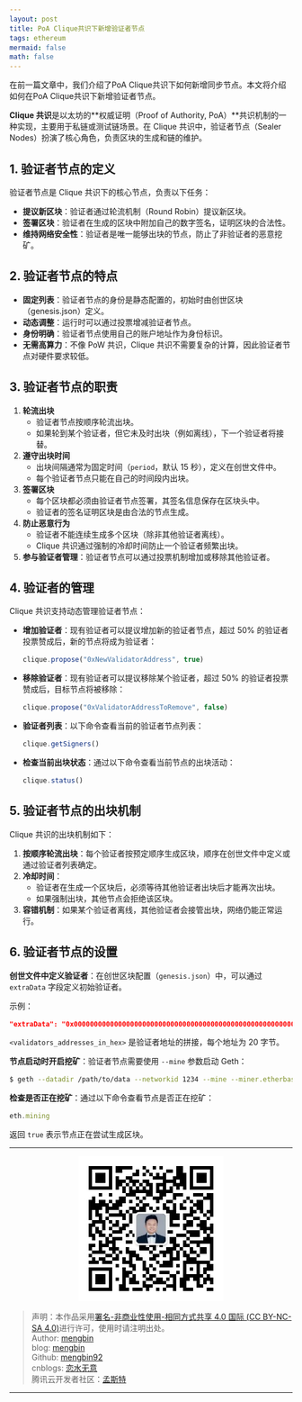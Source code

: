 ```yaml
---
layout: post
title: PoA Clique共识下新增验证者节点
tags: ethereum
mermaid: false
math: false
---
```


在前一篇文章中，我们介绍了PoA Clique共识下如何新增同步节点。本文将介绍如何在PoA Clique共识下新增验证者节点。  

**Clique 共识**是以太坊的**权威证明（Proof of Authority, PoA）**共识机制的一种实现，主要用于私链或测试链场景。在 Clique 共识中，验证者节点（Sealer Nodes）扮演了核心角色，负责区块的生成和链的维护。

## 1. 验证者节点的定义

验证者节点是 Clique 共识下的核心节点，负责以下任务：

- **提议新区块**：验证者通过轮流机制（Round Robin）提议新区块。
- **签署区块**：验证者在生成的区块中附加自己的数字签名，证明区块的合法性。
- **维持网络安全性**：验证者是唯一能够出块的节点，防止了非验证者的恶意挖矿。

## 2. 验证者节点的特点

- **固定列表**：验证者节点的身份是静态配置的，初始时由创世区块（genesis.json）定义。
- **动态调整**：运行时可以通过投票增减验证者节点。
- **身份明确**：验证者节点使用自己的账户地址作为身份标识。
- **无需高算力**：不像 PoW 共识，Clique 共识不需要复杂的计算，因此验证者节点对硬件要求较低。

## 3. 验证者节点的职责

1. **轮流出块**
   - 验证者节点按顺序轮流出块。
   - 如果轮到某个验证者，但它未及时出块（例如离线），下一个验证者将接替。
2. **遵守出块时间**
   - 出块间隔通常为固定时间（`period`，默认 15 秒），定义在创世文件中。
   - 每个验证者节点只能在自己的时间段内出块。
3. **签署区块**
   - 每个区块都必须由验证者节点签署，其签名信息保存在区块头中。
   - 验证者的签名证明区块是由合法的节点生成。
4. **防止恶意行为**
   - 验证者不能连续生成多个区块（除非其他验证者离线）。
   - Clique 共识通过强制的冷却时间防止一个验证者频繁出块。
5. **参与验证者管理**：验证者节点可以通过投票机制增加或移除其他验证者。

## 4. 验证者的管理

Clique 共识支持动态管理验证者节点：

- **增加验证者**：现有验证者可以提议增加新的验证者节点，超过 50% 的验证者投票赞成后，新的节点将成为验证者：
    ```javascript
    clique.propose("0xNewValidatorAddress", true)
    ```
- **移除验证者**：现有验证者可以提议移除某个验证者，超过 50% 的验证者投票赞成后，目标节点将被移除：
    ```javascript
    clique.propose("0xValidatorAddressToRemove", false)
    ```
- **验证者列表**：以下命令查看当前的验证者节点列表：
    ```javascript
    clique.getSigners()
    ```
- **检查当前出块状态**：通过以下命令查看当前节点的出块活动：
    ```javascript
    clique.status()
    ```

## 5. 验证者节点的出块机制

Clique 共识的出块机制如下：

1. **按顺序轮流出块**：每个验证者按预定顺序生成区块，顺序在创世文件中定义或通过验证者列表确定。
2. **冷却时间**：
   - 验证者在生成一个区块后，必须等待其他验证者出块后才能再次出块。
   - 如果强制出块，其他节点会拒绝该区块。
3. **容错机制**：如果某个验证者离线，其他验证者会接管出块，网络仍能正常运行。

## 6. 验证者节点的设置

**创世文件中定义验证者**：在创世区块配置（`genesis.json`）中，可以通过 `extraData` 字段定义初始验证者。

示例：

```json
"extraData": "0x0000000000000000000000000000000000000000000000000000000000000000<validators_addresses_in_hex>0000000000000000000000000000000000000000000000000000000000000000"
```

`<validators_addresses_in_hex>` 是验证者地址的拼接，每个地址为 20 字节。

**节点启动时开启挖矿**：验证者节点需要使用 `--mine` 参数启动 Geth：

```bash
$ geth --datadir /path/to/data --networkid 1234 --mine --miner.etherbase "0xYourValidatorAddress" --unlock "0xYourValidatorAddress" --password password.txt
```

**检查是否正在挖矿**：通过以下命令查看节点是否正在挖矿：

```javascript
eth.mining
```

返回 `true` 表示节点正在尝试生成区块。

---

<div align="center">
  <img src="../img/qrcode_wechat.jpg" alt="孟斯特">
</div>

> 声明：本作品采用[署名-非商业性使用-相同方式共享 4.0 国际 (CC BY-NC-SA 4.0)](https://creativecommons.org/licenses/by-nc-sa/4.0/deed.zh)进行许可，使用时请注明出处。  
> Author: [mengbin](mengbin1992@outlook.com)  
> blog: [mengbin](https://mengbin.top)  
> Github: [mengbin92](https://mengbin92.github.io/)  
> cnblogs: [恋水无意](https://www.cnblogs.com/lianshuiwuyi/)  
> 腾讯云开发者社区：[孟斯特](https://cloud.tencent.com/developer/user/6649301)  
---